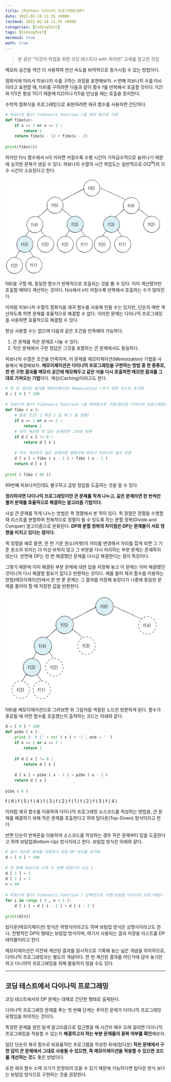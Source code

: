 ```yaml
---
title: (Python) 다이나믹 프로그래밍(DP)
date: 2022-02-18 11:35 +0900
lastmod: 2022-02-18 11:35 +0900
categories: [CodingTest]
tags: [CodingTest]
mermaid: true
math: true
---
```


> 본 글은 “이것이 취업을 위한 코딩 테스트다 with 파이썬” 교재를 참고한 것임
> 

메모리 공간을 약간 더 사용하여 연산 속도를 비약적으로 증가시킬 수 있는 방법이다.

점화식에 따라서 피보나치 수를 구하는 과정을 표현해보자. n 번째 피보나치 수를 f(n)이라고 표현할 때, f(4)를 구하려면 다음과 같이 함수 f를 반복해서 호출할 것이다. f(2)와 f(1)은 항상 1이기 때문에  f(2)이나 f(1)을 만났을 때는 호출을 정지한다. 

수학적 점화식을 프로그래밍으로 표현하려면 재귀 함수를 사용하면 간단하다. 

```python
# 피보나치 함수( Fibonacci Function )를 재귀 함수로 구현
def fibo(x):
    if x == 1 or x == 2 :
        return 1
    return fibo(x - 1) + fibo(x - 2)

print(fibo(4))
```

하지만 f(n) 함수에서 n이 커지면 커질수록 수행 시간이 기하급수적으로 늘어나기 때문에 심각한 문제가 생길 수 있다. 피보나치 수열의 시간 복잡도는 일반적으로 $O(2^N)$의 지수 시간이 소요된다고 한다. 

![Untitled](/assets/img/2022-02-18-dp1/Untitled.png)

f(6)을 구할 때, 동일한 함수가 반복적으로 호출되는 것을 볼 수 있다. 이미 계산됐지만 호출할 때마다 계산하는 것이다. f(n)에서 n이 커질수록 반복해서 호출하는 수가 많아진다. 

이처럼 피보나치 수열의 점화식을 재귀 함수를 사용해 만들 수는 있지만, 단순히 매번 계산하도록 하면 문제를 효율적으로 해결할 수 없다. 이러한 문제는 다이나믹 프로그래밍을 사용하면 효율적으로 해결할 수 있다. 

항상 사용할 수는 없으며 다음과 같은 조건을 만족해야 가능하다.

1. 큰 문제를 작은 문제로 나눌 수 있다.
2. 작은 문제에서 구한 정답은 그것을 포함하는 큰 문제에서도 동일하다.

피보나치 수열은 조건을 만족하며, 이 문제를 메모이제이션(Memoization) 기법을 사용해서 해결해보자. **메모이제이션은 다이나믹 프로그래밍을 구현하는 방법 중 한 종류로, 한 번 구한 결과를 메모리 공간에 메모해두고 같은 식을 다시 호출하면 메모한 결과를 그대로 가져오는 기법**이다. 캐싱(Caching)이라고도 한다. 

```python
# 한 번 계산된 결과를 메모이제이션( Memoization )하기 위한 리스트 초기화
d = [ 0 ] * 100

# 피보나치 함수( Fibonacci Function )를 재귀함수로 구현(탑다운 다이나믹 프로그래밍)
def fibo ( x ):
    # 종료 조건( 1 혹은 2 일 때 1 을 반환)
    if x == 1 or x == 2 :
        return 1
    # 이미 계산한 적 있는 문제라면 그대로 반환
    if d [ x ] != 0 :
        return d [ x ] 

    # 아직 계산하지 않은 문제라면 점화식에 따라서 피보나치 결과 반환
    d [ x ] = fibo ( x - 1 ) + fibo ( x - 2 )
    return d [ x ]

print ( fibo ( 99 ))
```

99번째 피보나치인데도 불구하고 금방 정답을 도출하는 것을 알 수 있다. 

**정리하자면 다이나믹 프로그래밍이란 큰 문제를 작게 나누고, 같은 문제라면 한 번씩만 풀어 문제를 효율적으로 해결하는 알고리즘 기법이다.**  

사실 큰 문제를 작게 나누는 방법은 퀵 정렬에서 본 적이 있다. 퀵 정렬은 정렬을 수행할 때 리스트를 분할하며 전체적으로 정렬이 될 수 있도록 하는 분할 정복(Divide and Conquer) 알고리즘으로 분류된다. **DP와 분할 정복의 차이점은 DP는 문제들이 서로 영향을 미치고 있다는 점이다.**

퀵 정렬을 예로 들면, 한 번 기준 원소(피벗)이 자리를 변경해서 자리를 잡게 되면 그 기준 원소의 위치는 더 이상 바뀌지 않고 그 부분을 다시 처리하는 부분 문제는 존재하지 않는다. 반면에 DP는 한 번 해결했던 문제를 다시금 해결한다는 점이 특징이다. 

그렇기 때문에 이미 해결된 부분 문제에 대한 답을 저장해 놓고 이 문제는 이미 해결됐던 것이니까 다시 해결할 필요가 없다고 반환하는 것이다. 예를 들어 재귀 함수를 이용하는 방법(메모이제이션)에서 한 번 푼 문제는 그 결과를 저장해 놓았다가 나중에 동일한 문제를 풀어야 할 때 저장한 값을 반환한다. 

![Untitled](/assets/img/2022-02-18-dp1/Untitled%201.png)

f(6)을 메모이제이션으로 그려보면 위 그림처럼 색칠된 노드만 방문하게 된다. 함수가 종료될 때 어떤 함수를 호출했는지 출력하는 코드는 아래와 같다.

```python
d = [ 0 ] * 100
def pibo ( x ):
    print (' f (' + str ( x ) + ')', end = ' ')
    if x == 1 or x == 2 :
        return 1 

    if d [ x ] != 0 :
        return d [ x ]

    d [ x ] = pibo ( x - 1 ) + pibo ( x - 2 )
    return d [ x ]

pibo ( 6 )
```

f ( 6 ) f ( 5 ) f ( 4 ) f ( 3 ) f ( 2 ) f ( 1 ) f ( 2 ) f ( 3 ) f ( 4 )

이처럼 재귀 함수를 이용하여 다이나믹 프로그래밍 소스코드를 작성하는 방법을, 큰 문제를 해결하기 위해 작은 문제를 호출한다고 하여 탑다운(Top-Down) 방식이라고 한다.

반면 단순히 반복문을 이용하여 소스코드를 작성하는 경우 작은 문제부터 답을 도출한다고 하여 보텀업(Bottom-Up) 방식이라고 한다. 보텀업 방식은 아래와 같다.

```python
# 앞서 계산된 결과를 저장하기 위한 DP 테이블 초기화
d = [ 0 ] * 100

# 첫 번째 피보나치 수와 두 번째 피보나치 수는 1
d [ 1 ] = 1
d [ 2 ] = 1
n = 99

# 피보나치 함수( Fibonacci Function ) 반복문으로 구현(보텀업 다이나믹 프로그래밍)
for i in range ( 3 , n + 1 ):
    d [ i ] = d [ i - 1 ] + d [ i - 2 ]

print(d[n])
```

탑다운(메모이제이션) 방식은 하향식이라고도 하며 보텀업 방식은 상향식이라고도 한다. 전형적인 DP의 형태는 보텀업 방식이며, 여기서 사용되는 결과 저장용 리스트를 DP 테이블이라고 한다.

메모이제이션은 이전에 계산된 결과를 일시적으로 기록해 놓는 넓은 개념을 의미하므로, 다이나믹 프로그래밍과는 별도의 개념이다. 한 번 계산된 결과를 어딘가에 담아 놓기만 하고 다니아믹 프로그래밍을 위해 활용하지 않을 수도 있다. 

---

## 코딩 테스트에서 다이나믹 프로그래밍

코딩 테스트에서의 DP 문제는 대체로 간단한 형태로 출제된다.

다이나믹 프로그래밍 문제를 푸는 첫 번째 단계는 주어진 문제가 다이나믹 프로그래밍 유형임을 파악하는 것이다. 

특정한 문제를 완전 탐색 알고리즘으로 접근했을 때 시간이 매우 오래 걸리면 다이나믹 프로그래밍을 적용할 수 있는지 **해결하고자 하는 부분 문제들의 중복 여부를 확인**해보자.

일단 단순히 재귀 함수로 비효율적인 프로그램을 작성한 뒤에(탑다운) **작은 문제에서 구한 답이 큰 문제에서 그대로 사용될 수 있으면, 즉 메모이제이션을 적용할 수 있으면 코드를 개선하는 것**도 좋은 방법이다. 

또한 재귀 함수 스택 크기가 한정되어 있을 수 있기 때문에 가능하다면 탑다운 방식 보다는 보텀업 방식으로 구현하는 것을 권장한다.
